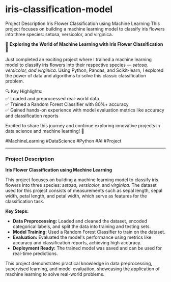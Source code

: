 # iris-classification-model
Project Description Iris Flower Classification using Machine Learning  This project focuses on building a machine learning model to classify iris flowers into three species: setosa, versicolor, and virginica.

🚀 **Exploring the World of Machine Learning with Iris Flower Classification** 🌸  

Just completed an exciting project where I trained a machine learning model to classify iris flowers into their respective species — *setosa, versicolor, and virginica*. Using Python, Pandas, and Scikit-learn, I explored the power of data and algorithms to solve this classic classification problem.  

🔍 Key Highlights:  
✅ Loaded and preprocessed real-world data  
✅ Trained a Random Forest Classifier with 80%+ accuracy  
✅ Gained hands-on experience with model evaluation metrics like accuracy and classification reports  

Excited to share this journey and continue exploring innovative projects in data science and machine learning! 🌟  

#MachineLearning #DataScience #Python #AI #Project  

---

### Project Description  
**Iris Flower Classification using Machine Learning**  

This project focuses on building a machine learning model to classify iris flowers into three species: *setosa*, *versicolor*, and *virginica*. The dataset used for this project consists of measurements such as sepal length, sepal width, petal length, and petal width, which serve as features for the classification task.  

**Key Steps:**  
- **Data Preprocessing:** Loaded and cleaned the dataset, encoded categorical labels, and split the data into training and testing sets.  
- **Model Training:** Used a Random Forest Classifier to train on the dataset.  
- **Evaluation:** Evaluated the model's performance using metrics like accuracy and classification reports, achieving high accuracy.  
- **Deployment Ready:** The trained model was saved and can be used for real-time predictions.  

This project demonstrates practical knowledge in data preprocessing, supervised learning, and model evaluation, showcasing the application of machine learning to solve real-world problems.  

